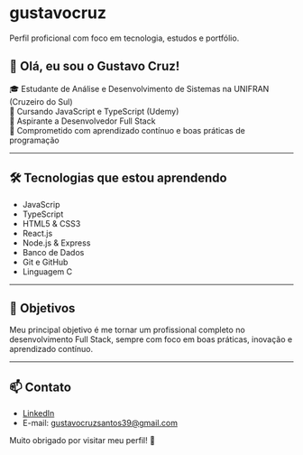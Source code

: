 # gustavocruz
Perfil proficional com foco em tecnologia, estudos e portfólio.
## 👋 Olá, eu sou o Gustavo Cruz!

🎓 Estudante de Análise e Desenvolvimento de Sistemas na UNIFRAN (Cruzeiro do Sul)  
📘 Cursando JavaScript e TypeScript (Udemy)  
🌱 Aspirante a Desenvolvedor Full Stack  
🚀 Comprometido com aprendizado contínuo e boas práticas de programação

---

## 🛠️ Tecnologias que estou aprendendo

- JavaScrip  
- TypeScript
- HTML5 & CSS3
- React.js
- Node.js & Express
- Banco de Dados
- Git e GitHub
- Linguagem C 

---

## 🎯 Objetivos

Meu principal objetivo é me tornar um profissional completo no desenvolvimento Full Stack, sempre com foco em boas práticas, inovação e aprendizado contínuo.

---

## 📫 Contato

- [LinkedIn](https://www.linkedin.com/in/gustavo-cruz-4a467b377/)  
- E-mail: gustavocruzsantos39@gmail.com 

Muito obrigado por visitar meu perfil! 🚀
